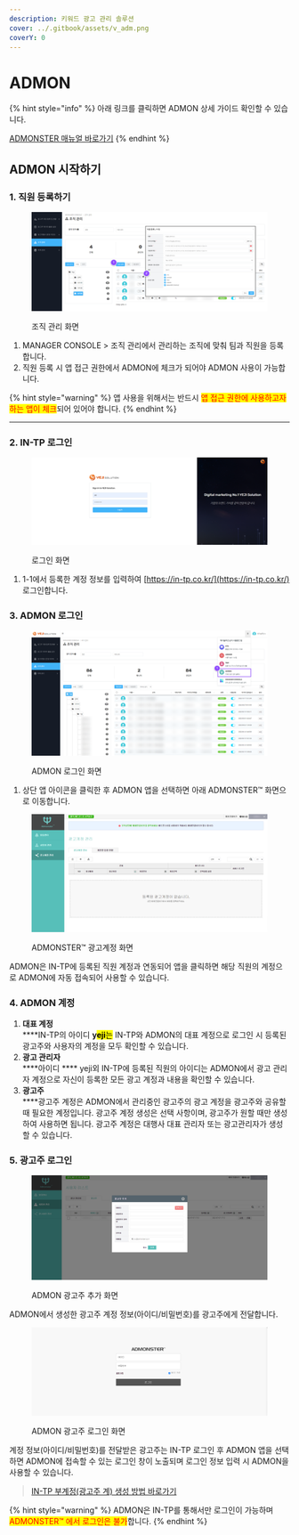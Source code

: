 ```yaml
---
description: 키워드 광고 관리 솔루션
cover: ../.gitbook/assets/v_adm.png
coverY: 0
---
```


# ADMON

{% hint style="info" %}
아래 링크를 클릭하면 ADMON 상세 가이드 확인할 수 있습니다.&#x20;

[ADMONSTER 매뉴얼 바로가기](http://www.admonster.co.kr/html/manual/BizSpring\_Admonster\_UserManual.pdf)
{% endhint %}

## ADMON 시작하기

### 1. 직원 등록하기

<figure><img src="../.gitbook/assets/image (27).png" alt=""><figcaption><p>조직 관리 화면</p></figcaption></figure>

1. MANAGER CONSOLE > 조직 관리에서 관리하는 조직에 맞춰 팀과 직원을 등록합니다.
2. 직원 등록 시 앱 접근 권한에서 ADMON에 체크가 되어야 ADMON 사용이 가능합니다.

{% hint style="warning" %}
앱 사용을 위해서는 반드시 <mark style="color:red;">앱 접근 권한에 사용하고자 하는 앱이 체크</mark>되어 있어야 합니다.
{% endhint %}

****

### **2. IN-TP 로그인**&#x20;

<figure><img src="../.gitbook/assets/image (38).png" alt=""><figcaption><p>로그인 화면</p></figcaption></figure>

1. 1-1에서 등록한 계정 정보를 입력하여 [https://in-tp.co.kr/](https://in-tp.co.kr/) 로그인합니다.



### 3. ADMON 로그인

<figure><img src="../.gitbook/assets/image (9).png" alt=""><figcaption><p>ADMON 로그인 화면</p></figcaption></figure>

1. 상단 앱 아이콘을 클릭한 후 ADMON 앱을 선택하면 아래 ADMONSTER™ 화면으로 이동합니다.

<figure><img src="../.gitbook/assets/image (6).png" alt=""><figcaption><p>ADMONSTER™ 광고계정 화면</p></figcaption></figure>

ADMON은 IN-TP에 등록된 직원 계정과 연동되어 앱을 클릭하면 해당 직원의 계정으로 ADMON에 자동 접속되어 사용할 수 있습니다.

###

### 4. ADMON 계정

1. **대표 계정**\
   ****IN-TP의 아이디 **y**<mark style="background-color:yellow;">**eji**</mark><mark style="background-color:yellow;">는</mark> IN-TP와 ADMON의 대표 계정으로 로그인 시 등록된 광고주와 사용자의 계정을 모두 확인할 수 있습니다.
2. **광고 관리자**\
   ****아이디 **** yeji외 IN-TP에 등록된 직원의 아이디는 ADMON에서 광고 관리자 계정으로 자신이 등록한 모든 광고 계정과 내용을 확인할 수 있습니다.
3. **광고주** \
   ****광고주 계정은 ADMON에서 관리중인 광고주의 광고 계정을 광고주와 공유할 때 필요한 계정입니다. 광고주 계정 생성은 선택 사항이며, 광고주가 원할 때만 생성하여 사용하면 됩니다. 광고주 계정은 대행사 대표 관리자 또는 광고관리자가 생성할 수 있습니다.&#x20;



### 5. 광고주 로그인

<figure><img src="../.gitbook/assets/image (18).png" alt=""><figcaption><p>ADMON 광고주 추가 화면</p></figcaption></figure>

ADMON에서 생성한 광고주 계정 정보(아이디/비밀번호)를 광고주에게 전달합니다.

<figure><img src="../.gitbook/assets/image (33).png" alt=""><figcaption><p>ADMON 광고주 로그인 화면</p></figcaption></figure>

계정 정보(아이디/비밀번호)를 전달받은 광고주는 IN-TP 로그인 후 ADMON 앱을 선택하면 ADMON에 접속할 수 있는 로그인 창이 노출되며 로그인 정보 입력 시 ADMON을 사용할 수 있습니다.

> [IN-TP 부계정(광고주 계) 생성 방법 바로가기](manager-console.md#2-1.)



{% hint style="warning" %}
ADMON은 IN-TP를 통해서만 로그인이 가능하며 <mark style="color:red;">ADMONSTER™ 에서 로그인은 불가</mark>합니다.
{% endhint %}

